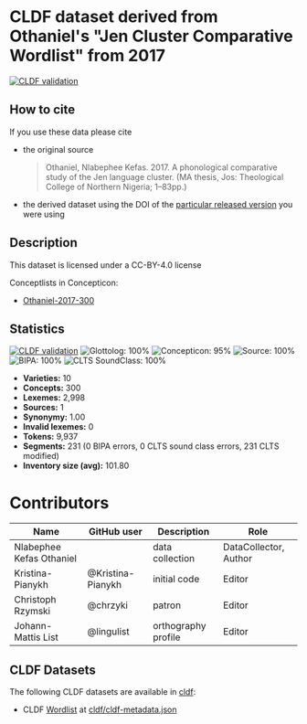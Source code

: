 # CLDF dataset derived from Othaniel's "Jen Cluster Comparative Wordlist" from 2017

[![CLDF validation](https://github.com/lexibank/othanieljen/workflows/CLDF-validation/badge.svg)](https://github.com/lexibank/othanieljen/actions?query=workflow%3ACLDF-validation)

## How to cite

If you use these data please cite
- the original source
  > Othaniel, Nlabephee Kefas. 2017. A phonological comparative study of the Jen language cluster. (MA thesis, Jos: Theological College of Northern Nigeria; 1–83pp.)
- the derived dataset using the DOI of the [particular released version](../../releases/) you were using

## Description


This dataset is licensed under a CC-BY-4.0 license


Conceptlists in Concepticon:
- [Othaniel-2017-300](https://concepticon.clld.org/contributions/Othaniel-2017-300)
## Statistics


[![CLDF validation](https://github.com/lexibank/othanieljen/workflows/CLDF-validation/badge.svg)](https://github.com/lexibank/othanieljen/actions?query=workflow%3ACLDF-validation)
![Glottolog: 100%](https://img.shields.io/badge/Glottolog-100%25-brightgreen.svg "Glottolog: 100%")
![Concepticon: 95%](https://img.shields.io/badge/Concepticon-95%25-green.svg "Concepticon: 95%")
![Source: 100%](https://img.shields.io/badge/Source-100%25-brightgreen.svg "Source: 100%")
![BIPA: 100%](https://img.shields.io/badge/BIPA-100%25-brightgreen.svg "BIPA: 100%")
![CLTS SoundClass: 100%](https://img.shields.io/badge/CLTS%20SoundClass-100%25-brightgreen.svg "CLTS SoundClass: 100%")

- **Varieties:** 10
- **Concepts:** 300
- **Lexemes:** 2,998
- **Sources:** 1
- **Synonymy:** 1.00
- **Invalid lexemes:** 0
- **Tokens:** 9,937
- **Segments:** 231 (0 BIPA errors, 0 CLTS sound class errors, 231 CLTS modified)
- **Inventory size (avg):** 101.80

# Contributors

Name | GitHub user | Description | Role
--- | --- | --- | ---
Nlabephee Kefas Othaniel | | data collection | DataCollector, Author
Kristina-Pianykh | @Kristina-Pianykh  | initial code | Editor
Christoph Rzymski | @chrzyki  | patron | Editor
Johann-Mattis List | @lingulist | orthography profile | Editor




## CLDF Datasets

The following CLDF datasets are available in [cldf](cldf):

- CLDF [Wordlist](https://github.com/cldf/cldf/tree/master/modules/Wordlist) at [cldf/cldf-metadata.json](cldf/cldf-metadata.json)